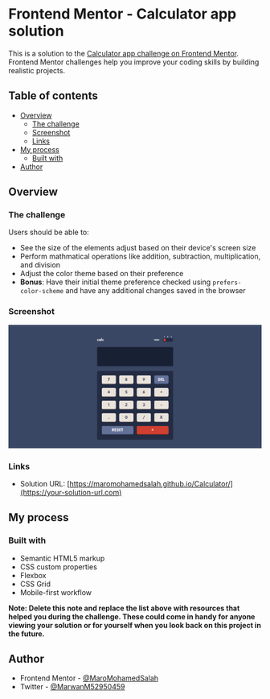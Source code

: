 # Frontend Mentor - Calculator app solution

This is a solution to the [Calculator app challenge on Frontend Mentor](https://www.frontendmentor.io/challenges/calculator-app-9lteq5N29). Frontend Mentor challenges help you improve your coding skills by building realistic projects.

## Table of contents

- [Overview](#overview)
  - [The challenge](#the-challenge)
  - [Screenshot](#screenshot)
  - [Links](#links)
- [My process](#my-process)
  - [Built with](#built-with)
- [Author](#author)

## Overview

### The challenge

Users should be able to:

- See the size of the elements adjust based on their device's screen size
- Perform mathmatical operations like addition, subtraction, multiplication, and division
- Adjust the color theme based on their preference
- **Bonus**: Have their initial theme preference checked using `prefers-color-scheme` and have any additional changes saved in the browser

### Screenshot

![](./images/Screenshot%202022-10-15%20at%2012-28-29%20Frontend%20Mentor%20Calculator%20app.png)

### Links

- Solution URL: [https://maromohamedsalah.github.io/Calculator/](https://your-solution-url.com)

## My process

### Built with

- Semantic HTML5 markup
- CSS custom properties
- Flexbox
- CSS Grid
- Mobile-first workflow

**Note: Delete this note and replace the list above with resources that helped you during the challenge. These could come in handy for anyone viewing your solution or for yourself when you look back on this project in the future.**

## Author

- Frontend Mentor - [@MaroMohamedSalah](https://www.frontendmentor.io/profile/yourusername)
- Twitter - [@MarwanM52950459](https://www.twitter.com/yourusername)
